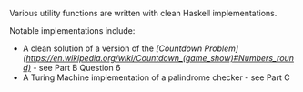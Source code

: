 Various utility functions are written with clean Haskell implementations.

Notable implementations include:

* A clean solution of a version of the *[Countdown Problem] (https://en.wikipedia.org/wiki/Countdown_(game_show)#Numbers_round)* - see Part B Question 6
* A Turing Machine implementation of a palindrome checker - see Part C
